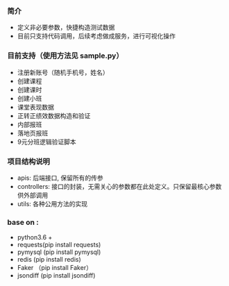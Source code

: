 ### 简介
* 定义非必要参数，快捷构造测试数据
* 目前只支持代码调用，后续考虑做成服务，进行可视化操作


### 目前支持（使用方法见 sample.py）
* 注册新账号（随机手机号，姓名）
* 创建课程
* 创建课时
* 创建小班
* 课堂表现数据
* 正转正绩效数据构造和验证
* 内部报班
* 落地页报班
* 9元分班逻辑验证脚本

### 项目结构说明
* apis: 后端接口, 保留所有的传参
* controllers: 接口的封装，无需关心的参数都在此处定义。只保留最核心参数供外部调用
* utils: 各种公用方法的实现
### base on :
* python3.6 +
* requests(pip install requests)
* pymysql (pip install pymysql)
* redis (pip install redis)
* Faker （pip install Faker）
* jsondiff (pip install jsondiff)
